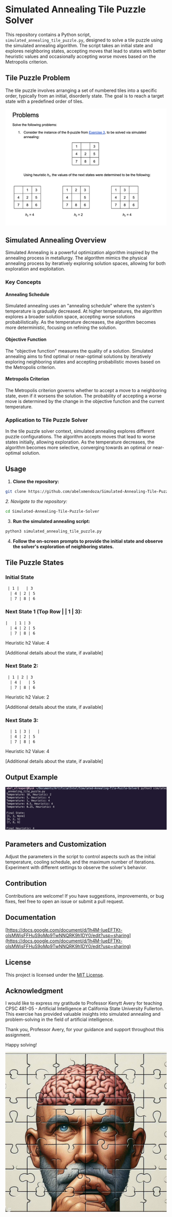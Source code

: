 # Simulated Annealing Tile Puzzle Solver

This repository contains a Python script, `simulated_annealing_tile_puzzle.py`, designed to solve a tile puzzle using the simulated annealing algorithm. The script takes an initial state and explores neighboring states, accepting moves that lead to states with better heuristic values and occasionally accepting worse moves based on the Metropolis criterion.

## Tile Puzzle Problem

The tile puzzle involves arranging a set of numbered tiles into a specific order, typically from an initial, disorderly state. The goal is to reach a target state with a predefined order of tiles.

![1702160685754](image/README/1702160685754.png)

## Simulated Annealing Overview

Simulated Annealing is a powerful optimization algorithm inspired by the annealing process in metallurgy. The algorithm mimics the physical annealing process by iteratively exploring solution spaces, allowing for both exploration and exploitation.

### Key Concepts

#### Annealing Schedule

Simulated annealing uses an "annealing schedule" where the system's temperature is gradually decreased. At higher temperatures, the algorithm explores a broader solution space, accepting worse solutions probabilistically. As the temperature decreases, the algorithm becomes more deterministic, focusing on refining the solution.

#### Objective Function

The "objective function" measures the quality of a solution. Simulated annealing aims to find optimal or near-optimal solutions by iteratively exploring neighboring states and accepting probabilistic moves based on the Metropolis criterion.

#### Metropolis Criterion

The Metropolis criterion governs whether to accept a move to a neighboring state, even if it worsens the solution. The probability of accepting a worse move is determined by the change in the objective function and the current temperature.

### Application to Tile Puzzle Solver

In the tile puzzle solver context, simulated annealing explores different puzzle configurations. The algorithm accepts moves that lead to worse states initially, allowing exploration. As the temperature decreases, the algorithm becomes more selective, converging towards an optimal or near-optimal solution.

## Usage

1. **Clone the repository:**

```bash
git clone https://github.com/abelxmendoza/Simulated-Annealing-Tile-Puzzle-Solver.git
```

*2. Navigate to the repository:*

```bash
cd Simulated-Annealing-Tile-Puzzle-Solver
```

3. **Run the simulated annealing script:**

```bash
python3 simulated_annealing_tile_puzzle.py
```

4. **Follow the on-screen prompts to provide the initial state and observe the solver's exploration of neighboring states.**

## Tile Puzzle States

### Initial State

```plaintext
 | 1 |   | 3
  | 4 | 2 | 5
  | 7 | 8 | 6
```

### Next State 1 (Top Row | | 1 | 3):

```plaintext
|   | 1 | 3
  | 4 | 2 | 5
  | 7 | 8 | 6
```

Heuristic h2 Value: 4

[Additional details about the state, if available]

### Next State 2:

```plaintext
 | 1 | 2 | 3
  | 4 |   | 5
  | 7 | 8 | 6
```

Heuristic h2 Value: 2

[Additional details about the state, if available]

### Next State 3:

```plaintext
  | 1 | 3 |   |
  | 4 | 2 | 5
  | 7 | 8 | 6
```

Heuristic h2 Value: 4

[Additional details about the state, if available]


## Output Example

![1702159896971](image/README/1702159896971.png)

## Parameters and Customization

Adjust the parameters in the script to control aspects such as the initial temperature, cooling schedule, and the maximum number of iterations. Experiment with different settings to observe the solver's behavior.

## Contribution

Contributions are welcome! If you have suggestions, improvements, or bug fixes, feel free to open an issue or submit a pull request.


## Documentation

[https://docs.google.com/document/d/1h4M-IueEFTKt-olsMWisFFHuS9oMp9TwNNQRK9h1DY0/edit?usp=sharing](https://docs.google.com/document/d/1h4M-IueEFTKt-olsMWisFFHuS9oMp9TwNNQRK9h1DY0/edit?usp=sharing)

## License

This project is licensed under the [MIT License](https://chat.openai.com/c/LICENSE).

## Acknowledgment

I would like to express my gratitude to Professor Kenytt Avery for teaching CPSC 481-05 - Artificial Intelligence at California State University Fullerton. This exercise has provided valuable insights into simulated annealing and problem-solving in the field of artificial intelligence.

Thank you, Professor Avery, for your guidance and support throughout this assignment.

Happy solving!

![1702160545954](image/README/1702160545954.png)
